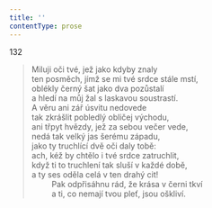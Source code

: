 ```yaml
---
title: ''
contentType: prose
---
```


132

> Miluji oči tvé, jež jako kdyby znaly  
> ten posměch, jímž se mi tvé srdce stále mstí,  
> oblékly černý šat jako dva pozůstalí  
> a hledí na můj žal s laskavou soustrastí.  
> A věru ani zář úsvitu nedovede  
> tak zkrášlit pobledlý obličej východu,  
> ani třpyt hvězdy, jež za sebou večer vede,  
> nedá tak velký jas šerému západu,  
> jako ty truchlící dvě oči daly tobě:  
> ach, kéž by chtělo i tvé srdce zatruchlit,  
> když ti to truchlení tak sluší v každé době,  
> a ty ses oděla celá v ten drahý cit!  
>          Pak odpřisáhnu rád, že krása v černi tkví  
>          a ti, co nemají tvou pleť, jsou oškliví.
